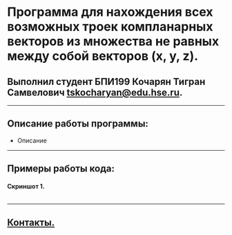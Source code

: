 # Программа для нахождения всех возможных троек компланарных векторов из множества не равных между собой векторов (x, y, z).
## Выполнил студент БПИ199 Кочарян Тигран Самвелович <tskocharyan@edu.hse.ru>.
---

## Описание работы программы:

* Описание

---
## Примеры работы кода:

#### Скриншот 1. 
![]()

---
## [Контакты.](https://vk.com/k_tigran)
